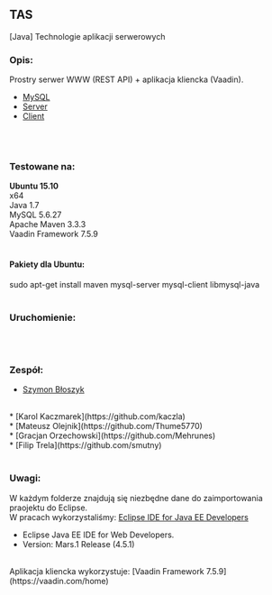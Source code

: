 ## TAS
[Java] Technologie aplikacji serwerowych

### Opis:

Prostry serwer WWW (REST API) + aplikacja kliencka (Vaadin).
* [MySQL](MySQL/README.md)
* [Server](Server/README.md)
* [Client](Client/README.md)
</br>
</br>

### Testowane na:

**Ubuntu 15.10**
</br>
x64
</br>
Java 1.7
</br>
MySQL 5.6.27
</br>
Apache Maven 3.3.3
</br>
Vaadin Framework 7.5.9
</br>
</br>

#### Pakiety dla Ubuntu:

sudo apt-get install maven mysql-server mysql-client libmysql-java
</br>
</br>

### Uruchomienie:

</br>
</br>

### Zespół:

* [Szymon Błoszyk](https://github.com/Szymix)
</br>
* [Karol Kaczmarek](https://github.com/kaczla)
</br>
* [Mateusz Olejnik](https://github.com/Thume5770)
</br>
* [Gracjan Orzechowski](https://github.com/Mehrunes)
</br>
* [Filip Trela](https://github.com/smutny)
</br>
</br>

### Uwagi:

W każdym folderze znajdują się niezbędne dane do zaimportowania praojektu do Eclipse.
</br>
W pracach wykorzystaliśmy: [Eclipse IDE for Java EE Developers](https://www.eclipse.org/downloads)
* Eclipse Java EE IDE for Web Developers.
* Version: Mars.1 Release (4.5.1)

</br>
Aplikacja kliencka wykorzystuje: [Vaadin Framework 7.5.9](https://vaadin.com/home)
</br>
</br>
